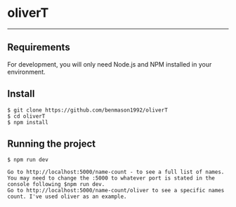 # oliverT

---
## Requirements

For development, you will only need Node.js and NPM installed in your environment.

## Install

    $ git clone https://github.com/benmason1992/oliverT
    $ cd oliverT
    $ npm install

## Running the project

    $ npm run dev
    
    Go to http://localhost:5000/name-count - to see a full list of names. You may need to change the :5000 to whatever port is stated in the console following $npm run dev.
    Go to http://localhost:5000/name-count/oliver to see a specific names count. I've used oliver as an example.
